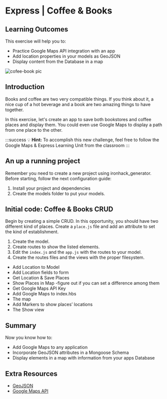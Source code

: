 # Express | Coffee & Books

## Learning Outcomes













This exercise will help you to:
- Practice Google Maps API integration with an app
- Add location properties in your models as GeoJSON
- Display content from the Database in a map

![cofee-book pic](https://s3-eu-west-1.amazonaws.com/ih-materials/uploads/upload_141038aa0f5ce10c722722400bfdc6d5.jpg)



## Introduction

Books and coffee are two very compatible things. If you think about it, a nice cup of a hot beverage and a book are two  amazing things to have together.

In this exercise, let's create an app to save both bookstores and coffee places and display them. You could even use Google Maps to display a path from one place to the other.

:::success
:bulb: **Hint:** To accomplish this new challenge, feel free to follow the Google Maps & Express Learning Unit from the classroom
:::

## An up a running project

Remember you need to create a new project using ironhack_generator. Before starting, follow the next configuration guide:

1) Install your project and dependencies
2) Create the models folder to put your models.

## Initial code: Coffee & Books CRUD

Begin by creating a simple CRUD. In this opportunity, you should have two different kind of places. Create a `place.js` file and add an attribute to set the kind of establishment.

1) Create the model.
2) Create routes to show the listed elements.
3) Edit the `index.js` and the `app.js` with the routes to your model.
4) Create the routes files and the views with the proper filesystem.


- Add Location to Model
- Add Location fields to form
- Get Location & Save Places
- Show Places in Map -figure out if you can set a difference among them
- Get Google Maps API Key
- Add Google Maps to index.hbs
- The map
- Add Markers to show places’ locations
- The Show view

## Summary
Now you know how to:
- Add Google Maps to any application
- Incorporate GeoJSON attributes in a Mongoose Schema
- Display elements in a map with information from your apps Database

## Extra Resources
- [GeoJSON](http://geojson.org/geojson-spec.html#introduction)
- [Google Maps API](https://developers.google.com/maps/)
